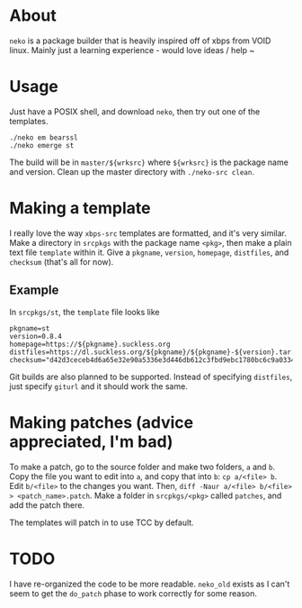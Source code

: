 # About
`neko` is a package builder that is heavily inspired off of xbps from VOID linux. Mainly just a learning experience - would love ideas / help ~

# Usage
Just have a POSIX shell, and download `neko`, then try out one of the templates.
```
./neko em bearssl
./neko emerge st
```
The build will be in `master/${wrksrc}` where `${wrksrc}` is the package name and version.
Clean up the master directory with `./neko-src clean`.

# Making a template
I really love the way `xbps-src` templates are formatted, and it's very similar. Make a directory in `srcpkgs` with the package name `<pkg>`, then make a plain text file `template` within it. Give a `pkgname`, `version`, `homepage`, `distfiles`, and `checksum` (that's all for now).
## Example
In `srcpkgs/st`, the `template` file looks like
```
pkgname=st
version=0.8.4
homepage=https://${pkgname}.suckless.org
distfiles=https://dl.suckless.org/${pkgname}/${pkgname}-${version}.tar.gz
checksum="d42d3ceceb4d6a65e32e90a5336e3d446db612c3fbd9ebc1780bc6c9a03346a6"
```
Git builds are also planned to be supported. Instead of specifying `distfiles`, just specify `giturl` and it should work the same.

# Making patches (advice appreciated, I'm bad)
To make a patch, go to the source folder and make two folders, `a` and `b`. Copy the file you want to edit into `a`, and copy that into `b`: `cp a/<file> b`. Edit `b/<file>` to the changes you want. Then, `diff -Naur a/<file> b/<file> > <patch_name>.patch`. Make a folder in `srcpkgs/<pkg>` called `patches`, and add the patch there.

The templates will patch in to use TCC by default.

# TODO
I have re-organized the code to be more readable. `neko_old` exists as I can't seem to get the `do_patch` phase to work correctly for some reason.

